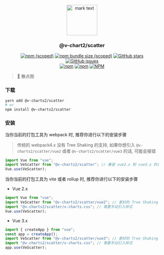 <p align="center">
<img src="../../docs/.vuepress/public/favicon.ico" alt="mark text" width="100" height="100">
</p>

<h3 align="center">@v-chart2/scatter</h3>

<p align="center">
  <a href="https://www.npmjs.com/package/@v-charts2/scatter" target="_blank"><img alt="npm (scoped)" src="https://img.shields.io/npm/v/@v-charts2/scatter"></a>
  <a href="https://www.npmjs.com/package/@v-charts2/scatter" target="_blank"><img alt="npm bundle size (scoped)" src="https://img.shields.io/bundlephobia/min/@v-charts2/scatter"></a>
  <a href="https://github.com/denaro-org/v-charts2/stargazers" target="_blank"><img alt="GitHub stars" src="https://img.shields.io/github/stars/@v-charts2/scatter"></a>
  <a href="https://github.com/denaro-org/v-charts2/issues" target="_blank"><img alt="GitHub issues" src="https://img.shields.io/github/issues/denaro-org/v-charts2"></a>
  <br />
  <a href="https://www.npmjs.com/package/@v-charts2/scatter" target="_blank"><img alt="npm" src="https://img.shields.io/npm/dt/@v-charts2/scatter"></a>
  <a href="https://www.npmjs.com/package/@v-charts2/scatter" target="_blank"><img alt="npm" src="https://img.shields.io/npm/dm/@v-charts2/scatter"></a>
  <a href="https://github.com/denaro-org/v-charts2/blob/main/LICENSE" target="_blank"><img alt="NPM" src="https://img.shields.io/npm/l/@v-charts2/scatter"></a>
</p>

> :tada: 散点图

### 下载

```bash
yarn add @v-charts2/scatter
# or
npm install @v-charts2/scatter
```

### 安装

当你当前的打包工具为 webpack 时, 推荐你进行以下的安装步骤

> 传统的 webpack4.x 没有 Tree Shaking 的支持, 如果你想引入 `@v-charts2/scatter/vue2` 或者 `@v-charts2/scatter/vue3` 的话, 可能会报错

```javascript
import Vue from "vue";
import VeScatter from "@v-charts2/scatter"; // 兼容 vue2.x 和 vue3.x 的支持, 将会自动加载支持 vue2.x 的支持包或者支持 vue3.x 的支持包
Vue.use(VeScatter);
```

当你当前的打包工具为 vite 或者 rollup 时, 推荐你进行以下的安装步骤

- Vue 2.x

```javascript
import Vue from "vue";
import VeScatter from "@v-charts2/scatter/vue2"; // 更好的 Tree Shaking 推荐引入 vue2.x 的专属支持包
import "@v-charts2/scatter/v-charts.css"; // 需要手动引入样式
Vue.use(VeScatter);
```

- Vue 3.x

```javascript
import { createApp } from "vue";
const app = createApp();
import VeScatter from "@v-charts2/scatter/vue3"; // 更好的 Tree Shaking 推荐引入 vue3.x 的专属支持包
import "@v-charts2/scatter/v-charts.css"; // 需要手动引入样式
app.use(VeScatter);
```

